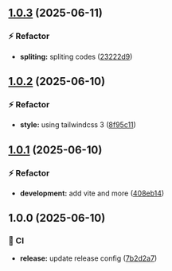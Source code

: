 ## [1.0.3](https://github.com/Bintang-Technology-Solusindo/hotelier-widgets/compare/v1.0.2...v1.0.3) (2025-06-11)

### :zap: Refactor

* **spliting:** spliting codes ([23222d9](https://github.com/Bintang-Technology-Solusindo/hotelier-widgets/commit/23222d928b0f72f407f24651e84aa3b3e942f90e))

## [1.0.2](https://github.com/Bintang-Technology-Solusindo/hotelier-widgets/compare/v1.0.1...v1.0.2) (2025-06-10)

### :zap: Refactor

* **style:** using tailwindcss 3 ([8f95c11](https://github.com/Bintang-Technology-Solusindo/hotelier-widgets/commit/8f95c11dea6fd9cfa133c1a0ad0746dff1a59b2a))

## [1.0.1](https://github.com/Bintang-Technology-Solusindo/hotelier-widgets/compare/v1.0.0...v1.0.1) (2025-06-10)

### :zap: Refactor

* **development:** add vite and more ([408eb14](https://github.com/Bintang-Technology-Solusindo/hotelier-widgets/commit/408eb14fa053f20dd6c11896bf16fa4182aa94cd))

## 1.0.0 (2025-06-10)

### :repeat: CI

* **release:** update release config ([7b2d2a7](https://github.com/Bintang-Technology-Solusindo/hotelier-widgets/commit/7b2d2a75c0f9fd1ca84f2941347822a25c877ff2))
